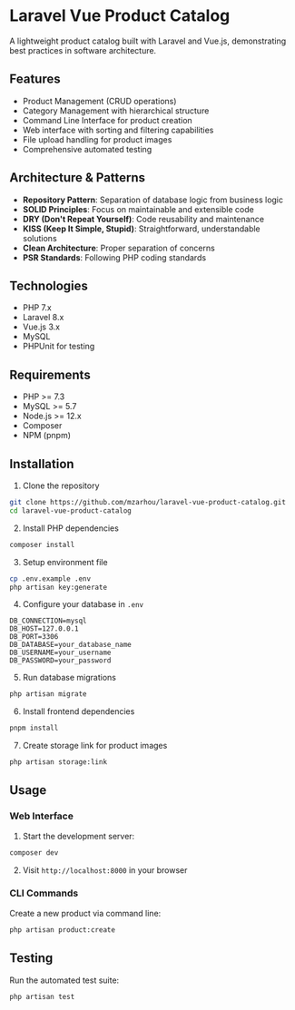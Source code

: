 # Laravel Vue Product Catalog

A lightweight product catalog built with Laravel and Vue.js, demonstrating best practices in software architecture.

## Features

- Product Management (CRUD operations)
- Category Management with hierarchical structure
- Command Line Interface for product creation
- Web interface with sorting and filtering capabilities
- File upload handling for product images
- Comprehensive automated testing

## Architecture & Patterns

- **Repository Pattern**: Separation of database logic from business logic
- **SOLID Principles**: Focus on maintainable and extensible code
- **DRY (Don't Repeat Yourself)**: Code reusability and maintenance
- **KISS (Keep It Simple, Stupid)**: Straightforward, understandable solutions
- **Clean Architecture**: Proper separation of concerns
- **PSR Standards**: Following PHP coding standards

## Technologies

- PHP 7.x
- Laravel 8.x
- Vue.js 3.x
- MySQL
- PHPUnit for testing

## Requirements

- PHP >= 7.3
- MySQL >= 5.7
- Node.js >= 12.x
- Composer
- NPM (pnpm)

## Installation

1. Clone the repository
```bash
git clone https://github.com/mzarhou/laravel-vue-product-catalog.git
cd laravel-vue-product-catalog
```

2. Install PHP dependencies
```bash
composer install
```

3. Setup environment file
```bash
cp .env.example .env
php artisan key:generate
```

4. Configure your database in `.env`
```
DB_CONNECTION=mysql
DB_HOST=127.0.0.1
DB_PORT=3306
DB_DATABASE=your_database_name
DB_USERNAME=your_username
DB_PASSWORD=your_password
```

5. Run database migrations
```bash
php artisan migrate
```

6. Install frontend dependencies
```bash
pnpm install
```

7. Create storage link for product images
```bash
php artisan storage:link
```
## Usage

### Web Interface

1. Start the development server:
```bash
composer dev
```

2. Visit `http://localhost:8000` in your browser

### CLI Commands

Create a new product via command line:
```bash
php artisan product:create
```

## Testing

Run the automated test suite:
```bash
php artisan test
```
